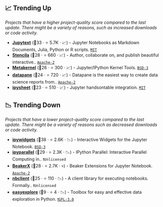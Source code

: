 ## 📈 Trending Up

_Projects that have a higher project-quality score compared to the last update. There might be a variety of reasons, such as increased downloads or code activity._

- <b><a href="https://github.com/mwouts/jupytext">Jupytext</a></b> (🥇33 ·  ⭐ 5.7K · 📈) - Jupyter Notebooks as Markdown Documents, Julia, Python or R scripts. <code><a href="http://bit.ly/34MBwT8">MIT</a></code>
- <b><a href="https://github.com/stencila/stencila">Stencila</a></b> (🥈28 ·  ⭐ 660 · 📈) - Author, collaborate on, and publish beautiful interactive.. <code><a href="http://bit.ly/3nYMfla">Apache-2</a></code>
- <b><a href="https://github.com/Calysto/metakernel">Metakernel</a></b> (🥇26 ·  ⭐ 300 · 📈) - Jupyter/IPython Kernel Tools. <code><a href="http://bit.ly/3aKzpTv">BSD-3</a></code>
- <b><a href="https://github.com/datapane/datapane">datapane</a></b> (🥉24 ·  ⭐ 720 · 📈) - Datapane is the easiest way to create data science reports from.. <code><a href="http://bit.ly/3nYMfla">Apache-2</a></code>
- <b><a href="https://github.com/QuantStack/ipysheet">ipysheet</a></b> (🥉23 ·  ⭐ 510 · 📈) - Jupyter handsontable integration. <code><a href="http://bit.ly/34MBwT8">MIT</a></code>

## 📉 Trending Down

_Projects that have a lower project-quality score compared to the last update. There might be a variety of reasons such as decreased downloads or code activity._

- <b><a href="https://github.com/jupyter-widgets/ipywidgets">ipywidgets</a></b> (🥇38 ·  ⭐ 2.6K · 📉) - Interactive Widgets for the Jupyter Notebook. <code><a href="http://bit.ly/3aKzpTv">BSD-3</a></code>
- <b><a href="https://github.com/ipython/ipyparallel">ipyparallel</a></b> (🥈29 ·  ⭐ 2.3K · 📉) - IPython Parallel: Interactive Parallel Computing in.. <code>❗Unlicensed</code>
- <b><a href="https://github.com/twosigma/beakerx">BeakerX</a></b> (🥈28 ·  ⭐ 2.7K · 💀) - Beaker Extensions for Jupyter Notebook. <code><a href="http://bit.ly/3nYMfla">Apache-2</a></code>
- <b><a href="https://github.com/jupyter/nbclient">nbclient</a></b> (🥈25 ·  ⭐ 110 · 📉) - A client library for executing notebooks. Formally.. <code>❗Unlicensed</code>
- <b><a href="https://github.com/GianniBalistreri/easyexplore">easyexplore</a></b> (🥉9 ·  ⭐ 4 · 📉) - Toolbox for easy and effective data exploration in Python. <code><a href="http://bit.ly/2M0xdwT">❗️GPL-3.0</a></code>

